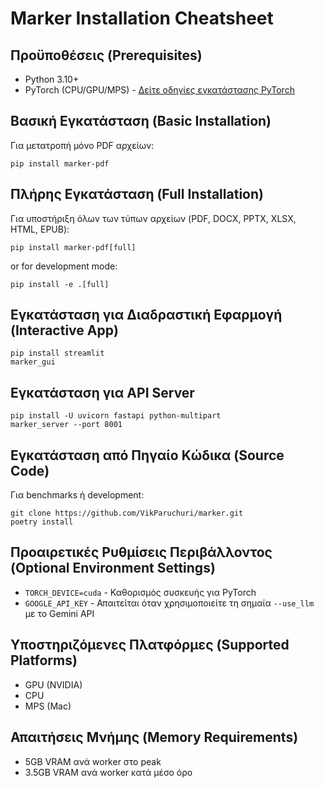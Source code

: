 # Marker Installation Cheatsheet

## Προϋποθέσεις (Prerequisites)

- Python 3.10+
- PyTorch (CPU/GPU/MPS) - [Δείτε οδηγίες εγκατάστασης PyTorch](https://pytorch.org/get-started/locally/)

## Βασική Εγκατάσταση (Basic Installation)

Για μετατροπή μόνο PDF αρχείων:

```shell
pip install marker-pdf
```

## Πλήρης Εγκατάσταση (Full Installation)

Για υποστήριξη όλων των τύπων αρχείων (PDF, DOCX, PPTX, XLSX, HTML, EPUB):

```shell
pip install marker-pdf[full]
```
or for development mode:

```shell
pip install -e .[full]
```

## Εγκατάσταση για Διαδραστική Εφαρμογή (Interactive App)

```shell
pip install streamlit
marker_gui
```

## Εγκατάσταση για API Server

```shell
pip install -U uvicorn fastapi python-multipart
marker_server --port 8001
```

## Εγκατάσταση από Πηγαίο Κώδικα (Source Code)

Για benchmarks ή development:

```shell
git clone https://github.com/VikParuchuri/marker.git
poetry install
```

## Προαιρετικές Ρυθμίσεις Περιβάλλοντος (Optional Environment Settings)

- `TORCH_DEVICE=cuda` - Καθορισμός συσκευής για PyTorch
- `GOOGLE_API_KEY` - Απαιτείται όταν χρησιμοποιείτε τη σημαία `--use_llm` με το Gemini API

## Υποστηριζόμενες Πλατφόρμες (Supported Platforms)

- GPU (NVIDIA)
- CPU
- MPS (Mac)

## Απαιτήσεις Μνήμης (Memory Requirements)

- 5GB VRAM ανά worker στο peak
- 3.5GB VRAM ανά worker κατά μέσο όρο